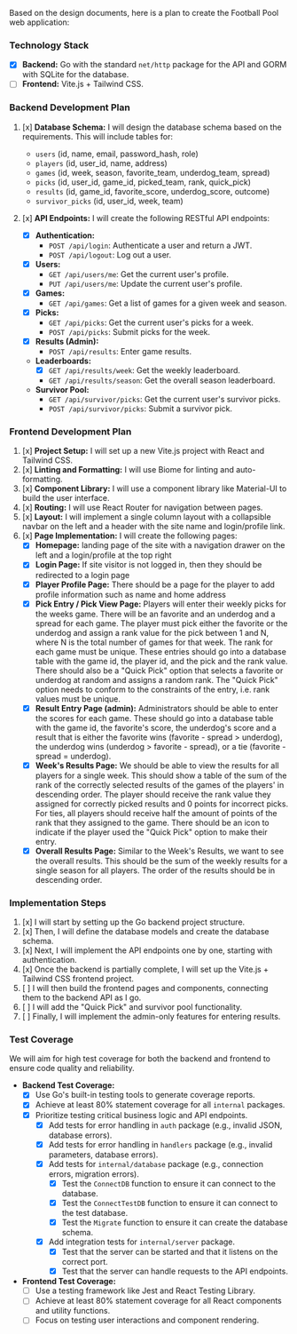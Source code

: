 Based on the design documents, here is a plan to create the Football Pool web application:

### Technology Stack

*   [x] **Backend:** Go with the standard `net/http` package for the API and GORM with SQLite for the database.
*   [ ] **Frontend:** Vite.js + Tailwind CSS.

### Backend Development Plan

1.  [x] **Database Schema:** I will design the database schema based on the requirements. This will include tables for:
    *   `users` (id, name, email, password_hash, role)
    *   `players` (id, user_id, name, address)
    *   `games` (id, week, season, favorite_team, underdog_team, spread)
    *   `picks` (id, user_id, game_id, picked_team, rank, quick_pick)
    *   `results` (id, game_id, favorite_score, underdog_score, outcome)
    *   `survivor_picks` (id, user_id, week, team)

2.  [x] **API Endpoints:** I will create the following RESTful API endpoints:
    *   [x] **Authentication:**
        *   `POST /api/login`: Authenticate a user and return a JWT.
        *   `POST /api/logout`: Log out a user.
    *   [x] **Users:**
        *   `GET /api/users/me`: Get the current user's profile.
        *   `PUT /api/users/me`: Update the current user's profile.
    *   [x] **Games:**
        *   `GET /api/games`: Get a list of games for a given week and season.
    *   [x] **Picks:**
        *   `GET /api/picks`: Get the current user's picks for a week.
        *   `POST /api/picks`: Submit picks for the week.
    *   [x] **Results (Admin):**
        *   `POST /api/results`: Enter game results.
    *   **Leaderboards:**
        *   [x] `GET /api/results/week`: Get the weekly leaderboard.
        *   `GET /api/results/season`: Get the overall season leaderboard.
    *   **Survivor Pool:**
        *   `GET /api/survivor/picks`: Get the current user's survivor picks.
        *   `POST /api/survivor/picks`: Submit a survivor pick.

### Frontend Development Plan

1.  [x] **Project Setup:** I will set up a new Vite.js project with React and Tailwind CSS.
2.  [x] **Linting and Formatting:** I will use Biome for linting and auto-formatting.
3.  [x] **Component Library:** I will use a component library like Material-UI to build the user interface.
4.  [x] **Routing:** I will use React Router for navigation between pages.
5.  [x] **Layout:** I will implement a single column layout with a collapsible navbar on the left and a header with the site name and login/profile link.
6.  [x] **Page Implementation:** I will create the following pages:
    *   [x] **Homepage:** landing page of the site with a navigation drawer on the left and a login/profile at the top right
    *   [x] **Login Page:** If site visitor is not logged in, then they should be redirected to a login page
    *   [x] **Player Profile Page:** There should be a page for the player to add profile information such as name and home address
    *   [x] **Pick Entry / Pick View Page:** Players will enter their weekly picks for the weeks game.  There will be an favorite and an underdog and a spread for each game.  The player must pick either the favorite or the underdog and assign a rank value for the pick between 1 and N, where N is the total number of games for that week.  The rank for each game must be unique.  These entries should go into a database table with the game id, the player id, and the pick and the rank value. There should also be a "Quick Pick" option that selects a favorite or underdog at random and assigns a random rank.  The "Quick Pick" option needs to conform to the constraints of the entry, i.e. rank values must be unique.
    *   [x] **Result Entry Page (admin):** Administrators should be able to enter the scores for each game.  These should go into a database table with the game id, the favorite's score, the underdog's score and a result that is either the favorite wins (favorite - spread > underdog), the underdog wins (underdog > favorite - spread), or a tie (favorite - spread = underdog).
    *   [x] **Week's Results Page:** We should be able to view the results for all players for a single week.  This should show a table of the sum of the rank of the correctly selected results of the games of the players' in descending order.  The player should receive the rank value they assigned for correctly picked results and 0 points for incorrect picks.  For ties, all players should receive half the amount of points of the rank that they assigned to the game.  There should be an icon to indicate if the player used the "Quick Pick" option to make their entry.
    *   [x] **Overall Results Page:** Similar to the Week's Results, we want to see the overall results.  This should be the sum of the weekly results for a single season for all players.  The order of the results should be in descending order.

### Implementation Steps

1.  [x] I will start by setting up the Go backend project structure.
2.  [x] Then, I will define the database models and create the database schema.
3.  [x] Next, I will implement the API endpoints one by one, starting with authentication.
4.  [x] Once the backend is partially complete, I will set up the Vite.js + Tailwind CSS frontend project.
5.  [ ] I will then build the frontend pages and components, connecting them to the backend API as I go.
6.  [ ] I will add the "Quick Pick" and survivor pool functionality.
7.  [ ] Finally, I will implement the admin-only features for entering results.

### Test Coverage

We will aim for high test coverage for both the backend and frontend to ensure code quality and reliability.

*   **Backend Test Coverage:**
    *   [x] Use Go's built-in testing tools to generate coverage reports.
    *   [x] Achieve at least 80% statement coverage for all `internal` packages.
    *   [x] Prioritize testing critical business logic and API endpoints.
        *   [x] Add tests for error handling in `auth` package (e.g., invalid JSON, database errors).
        *   [x] Add tests for error handling in `handlers` package (e.g., invalid parameters, database errors).
        *   [x] Add tests for `internal/database` package (e.g., connection errors, migration errors).
            *   [x] Test the `ConnectDB` function to ensure it can connect to the database.
            *   [x] Test the `ConnectTestDB` function to ensure it can connect to the test database.
            *   [x] Test the `Migrate` function to ensure it can create the database schema.
        *   [x] Add integration tests for `internal/server` package.
            *   [x] Test that the server can be started and that it listens on the correct port.
            *   [x] Test that the server can handle requests to the API endpoints.
*   **Frontend Test Coverage:**
    *   [ ] Use a testing framework like Jest and React Testing Library.
    *   [ ] Achieve at least 80% statement coverage for all React components and utility functions.
    *   [ ] Focus on testing user interactions and component rendering.